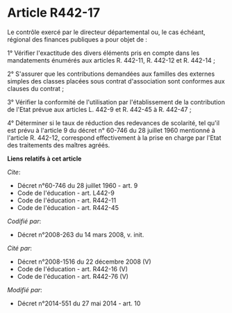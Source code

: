 # Article R442-17

Le contrôle exercé par le   directeur départemental ou, le cas échéant, régional des finances publiques a pour objet de : 

1° Vérifier l'exactitude des divers éléments pris en compte dans les mandatements énumérés aux articles R. 442-11, R. 442-12
et R. 442-14 ; 

2° S'assurer que les contributions demandées aux familles des externes simples des classes placées sous contrat d'association
sont conformes aux clauses du contrat ; 

3° Vérifier la conformité de l'utilisation par l'établissement de la contribution de l'Etat prévue aux articles L. 442-9 et
R. 442-45 à R. 442-47 ; 

4° Déterminer si le taux de réduction des redevances de scolarité, tel qu'il est prévu à l'article 9 du décret n° 60-746 du
28 juillet 1960 mentionné à l'article R. 442-12, correspond effectivement à la prise en charge par l'Etat des traitements des
maîtres agréés.

**Liens relatifs à cet article**

_Cite_:

  - Décret n°60-746 du 28 juillet 1960 - art. 9
  - Code de l'éducation - art. L442-9
  - Code de l'éducation - art. R442-11
  - Code de l'éducation - art. R442-45

_Codifié par_:

  - Décret n°2008-263 du 14 mars 2008, v. init.

_Cité par_:

  - Décret n°2008-1516 du 22 décembre 2008 (V)
  - Code de l'éducation - art. R442-16 (V)
  - Code de l'éducation - art. R442-76 (V)

_Modifié par_:

  - Décret n°2014-551 du 27 mai 2014 - art. 10
